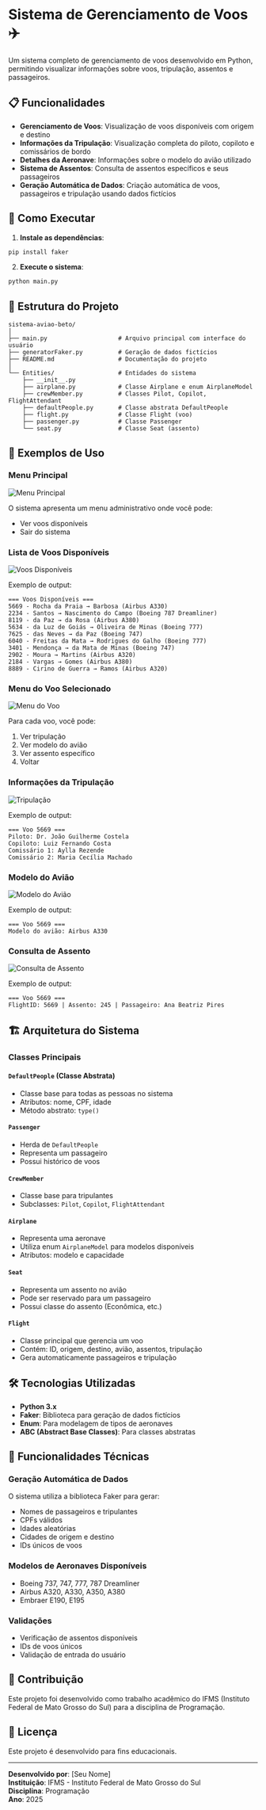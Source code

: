 # Sistema de Gerenciamento de Voos ✈️

Um sistema completo de gerenciamento de voos desenvolvido em Python, permitindo visualizar informações sobre voos, tripulação, assentos e passageiros.

## 📋 Funcionalidades

- **Gerenciamento de Voos**: Visualização de voos disponíveis com origem e destino
- **Informações da Tripulação**: Visualização completa do piloto, copiloto e comissários de bordo
- **Detalhes da Aeronave**: Informações sobre o modelo do avião utilizado
- **Sistema de Assentos**: Consulta de assentos específicos e seus passageiros
- **Geração Automática de Dados**: Criação automática de voos, passageiros e tripulação usando dados fictícios

## 🚀 Como Executar

1. **Instale as dependências**:
```bash
pip install faker
```

2. **Execute o sistema**:
```bash
python main.py
```

## 📁 Estrutura do Projeto

```
sistema-aviao-beto/
│
├── main.py                    # Arquivo principal com interface do usuário
├── generatorFaker.py          # Geração de dados fictícios
├── README.md                  # Documentação do projeto
│
└── Entities/                  # Entidades do sistema
    ├── __init__.py
    ├── airplane.py            # Classe Airplane e enum AirplaneModel
    ├── crewMember.py          # Classes Pilot, Copilot, FlightAttendant
    ├── defaultPeople.py       # Classe abstrata DefaultPeople
    ├── flight.py              # Classe Flight (voo)
    ├── passenger.py           # Classe Passenger
    └── seat.py                # Classe Seat (assento)
```

## 🎯 Exemplos de Uso

### Menu Principal
![Menu Principal](https://via.placeholder.com/600x300/2d3748/ffffff?text=Menu+Administrador)

O sistema apresenta um menu administrativo onde você pode:
- Ver voos disponíveis
- Sair do sistema

### Lista de Voos Disponíveis
![Voos Disponíveis](https://via.placeholder.com/600x400/4a5568/ffffff?text=Lista+de+Voos)

Exemplo de output:
```
=== Voos Disponíveis ===
5669 - Rocha da Praia → Barbosa (Airbus A330)
2234 - Santos → Nascimento do Campo (Boeing 787 Dreamliner)
8119 - da Paz → da Rosa (Airbus A380)
5634 - da Luz de Goiás → Oliveira de Minas (Boeing 777)
7625 - das Neves → da Paz (Boeing 747)
6040 - Freitas da Mata → Rodrigues do Galho (Boeing 777)
3401 - Mendonça → da Mata de Minas (Boeing 747)
2902 - Moura → Martins (Airbus A320)
2184 - Vargas → Gomes (Airbus A380)
8889 - Cirino de Guerra → Ramos (Airbus A320)
```

### Menu do Voo Selecionado
![Menu do Voo](https://via.placeholder.com/600x300/718096/ffffff?text=Menu+do+Voo)

Para cada voo, você pode:
1. Ver tripulação
2. Ver modelo do avião  
3. Ver assento específico
0. Voltar

### Informações da Tripulação
![Tripulação](https://via.placeholder.com/600x300/38b2ac/ffffff?text=Informações+da+Tripulação)

Exemplo de output:
```
=== Voo 5669 ===
Piloto: Dr. João Guilherme Costela
Copiloto: Luiz Fernando Costa
Comissário 1: Aylla Rezende
Comissário 2: Maria Cecília Machado
```

### Modelo do Avião
![Modelo do Avião](https://via.placeholder.com/600x200/805ad5/ffffff?text=Modelo+do+Avião)

Exemplo de output:
```
=== Voo 5669 ===
Modelo do avião: Airbus A330
```

### Consulta de Assento
![Consulta de Assento](https://via.placeholder.com/600x200/ed8936/ffffff?text=Consulta+de+Assento)

Exemplo de output:
```
=== Voo 5669 ===
FlightID: 5669 | Assento: 245 | Passageiro: Ana Beatriz Pires
```

## 🏗️ Arquitetura do Sistema

### Classes Principais

#### `DefaultPeople` (Classe Abstrata)
- Classe base para todas as pessoas no sistema
- Atributos: nome, CPF, idade
- Método abstrato: `type()`

#### `Passenger`
- Herda de `DefaultPeople`
- Representa um passageiro
- Possui histórico de voos

#### `CrewMember`
- Classe base para tripulantes
- Subclasses: `Pilot`, `Copilot`, `FlightAttendant`

#### `Airplane`
- Representa uma aeronave
- Utiliza enum `AirplaneModel` para modelos disponíveis
- Atributos: modelo e capacidade

#### `Seat`
- Representa um assento no avião
- Pode ser reservado para um passageiro
- Possui classe do assento (Econômica, etc.)

#### `Flight`
- Classe principal que gerencia um voo
- Contém: ID, origem, destino, avião, assentos, tripulação
- Gera automaticamente passageiros e tripulação

## 🛠️ Tecnologias Utilizadas

- **Python 3.x**
- **Faker**: Biblioteca para geração de dados fictícios
- **Enum**: Para modelagem de tipos de aeronaves
- **ABC (Abstract Base Classes)**: Para classes abstratas

## 🔧 Funcionalidades Técnicas

### Geração Automática de Dados
O sistema utiliza a biblioteca Faker para gerar:
- Nomes de passageiros e tripulantes
- CPFs válidos
- Idades aleatórias
- Cidades de origem e destino
- IDs únicos de voos

### Modelos de Aeronaves Disponíveis
- Boeing 737, 747, 777, 787 Dreamliner
- Airbus A320, A330, A350, A380
- Embraer E190, E195

### Validações
- Verificação de assentos disponíveis
- IDs de voos únicos
- Validação de entrada do usuário

## 👥 Contribuição

Este projeto foi desenvolvido como trabalho acadêmico do IFMS (Instituto Federal de Mato Grosso do Sul) para a disciplina de Programação.

## 📄 Licença

Este projeto é desenvolvido para fins educacionais.

---

**Desenvolvido por**: [Seu Nome]  
**Instituição**: IFMS - Instituto Federal de Mato Grosso do Sul  
**Disciplina**: Programação  
**Ano**: 2025
